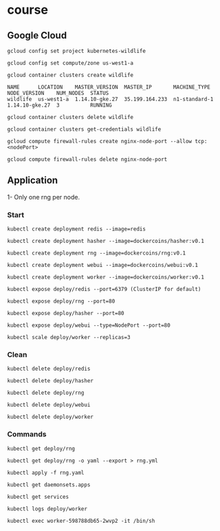 # course

## Google Cloud

`gcloud config set project kubernetes-wildlife`

`gcloud config set compute/zone us-west1-a`

`gcloud container clusters create wildlife`

```
NAME      LOCATION    MASTER_VERSION  MASTER_IP       MACHINE_TYPE   NODE_VERSION    NUM_NODES  STATUS
wildlife  us-west1-a  1.14.10-gke.27  35.199.164.233  n1-standard-1  1.14.10-gke.27  3          RUNNING
```

`gcloud container clusters delete wildlife`

`gcloud container clusters get-credentials wildlife`

`gcloud compute firewall-rules create nginx-node-port --allow tcp:<nodePort>`

`gcloud compute firewall-rules delete nginx-node-port`

## Application 

1- Only one rng per node.

### Start

`kubectl create deployment redis --image=redis`

`kubectl create deployment hasher --image=dockercoins/hasher:v0.1`

`kubectl create deployment rng --image=dockercoins/rng:v0.1`

`kubectl create deployment webui --image=dockercoins/webui:v0.1`

`kubectl create deployment worker --image=dockercoins/worker:v0.1`

`kubectl expose deploy/redis --port=6379 (ClusterIP for default)`

`kubectl expose deploy/rng --port=80`

`kubectl expose deploy/hasher --port=80`

`kubectl expose deploy/webui --type=NodePort --port=80`

`kubectl scale deploy/worker --replicas=3`

### Clean

`kubectl delete deploy/redis`

`kubectl delete deploy/hasher`

`kubectl delete deploy/rng`

`kubectl delete deploy/webui`

`kubectl delete deploy/worker`

### Commands

`kubectl get deploy/rng`

`kubectl get deploy/rng -o yaml --export > rng.yml`

`kubectl apply -f rng.yaml`

`kubectl get daemonsets.apps`

`kubectl get services`

`kubectl logs deploy/worker`

`kubectl exec worker-598788db65-2wvp2 -it /bin/sh`




